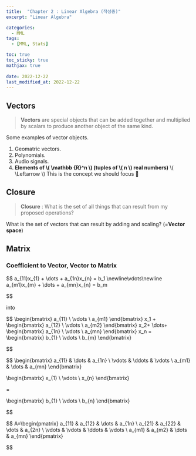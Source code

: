 ```yaml
---
title:  "Chapter 2 : Linear Algebra (작성중)"
excerpt: "Linear Algebra"

categories:
  - MML
tags:
  - [MML, Stats]

toc: true
toc_sticky: true
mathjax: true
 
date: 2022-12-22
last_modified_at: 2022-12-22
---
```

## Vectors

> **Vectors** are special objects that can be added together and multiplied by scalars to produce another object of the same kind.

Some examples of vector objects.

1. Geomatric vectors.
2. Polynomials.
3. Audio signals.
4. **Elements of \\( \mathbb {R}^n \\) (tuples of \\( n \\) real numbers)** \\( \Leftarrow \\) This is the concept we should focus 👀️

## Closure

> **Closure** : What is the set of all things that can result from my proposed operations?

What is the set of vectors that can result by adding and scaling? (=**Vector space**)


## Matrix

### Coefficient to Vector, Vector to Matrix

$$
a_{11}x_{1} + \dots + a_{1n}x_{n} = b_1
\newline\vdots\newline
a_{m1}x_{m} + \dots + a_{mn}x_{n} = b_m

$$

into

$$
\begin{bmatrix}
a_{11} \\ 
\vdots \\ 
a_{m1}
\end{bmatrix}
x_1
+
\begin{bmatrix}
a_{12} \\ 
\vdots \\ 
a_{m2}
\end{bmatrix}
x_2+
\dots+
\begin{bmatrix}
a_{1n} \\ 
\vdots \\ 
a_{mn}
\end{bmatrix}
x_n =
\begin{bmatrix}
b_{1} \\ 
\vdots \\ 
b_{m}
\end{bmatrix}

$$

$$
\begin{bmatrix}
a_{11} & \dots & a_{1n} \\ 
\vdots & \ddots & \vdots \\ 
a_{m1} & \dots & a_{mn}
\end{bmatrix}

\begin{bmatrix}
x_{1} \\ 
\vdots \\ 
x_{n}
\end{bmatrix}

=

\begin{bmatrix}
b_{1} \\ 
\vdots \\ 
b_{n}
\end{bmatrix}

$$

$$
A=\begin{pmatrix}
a_{11} & a_{12} & \dots & a_{1n} \\ 
a_{21} & a_{22} & \dots & a_{2n} \\ 
\vdots & \vdots & \ddots & \vdots \\ 
a_{m1} & a_{m2} & \dots & a_{mn}
\end{pmatrix}

$$

